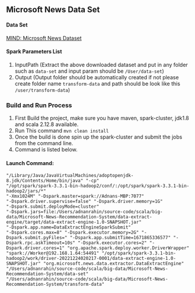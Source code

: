 ## Microsoft News Data Set

#### Data Set
[MIND: Microsoft News Dataset](https://msnews.github.io/#getting-start)

#### Spark Parameters List
1. InputPath (Extract the above downloaded dataset and put in any folder such as `data-set` and input param should be `/User/data-set`)
2. Output (Output folder should be automatically created if not please create folder name `transform-data` and path should be look like this `/user/transform-data`)

### Build and Run Process
1. First Build the project, make sure you have maven, spark-cluster, jdk1.8 and scala 2.12.8 available.
2. Run This command `mvn clean install`
3. Once the build is done spin up the spark-cluster and submit the jobs from the command line.
4. Command is listed below.

#### Launch Command:
```
"/Library/Java/JavaVirtualMachines/adoptopenjdk-8.jdk/Contents/Home/bin/java" "-cp" 
"/opt/spark/spark-3.3.1-bin-hadoop2/conf/:/opt/spark/spark-3.3.1-bin-hadoop2/jars/*" 
"-Xmx1024M" "-Dspark.master=spark://Adnans-MBP:7077" 
"-Dspark.driver.supervise=false" "-Dspark.driver.memory=1G" 
"-Dspark.submit.deployMode=cluster" 
"-Dspark.jars=file:/Users/adnanrahin/source-code/scala/big-data/Microsoft-News-Recommendation-System/data-extract-engine/target/data-extract-engine-1.0-SNAPSHOT.jar" 
"-Dspark.app.name=DataExtractEngineSparkSubmit" 
"-Dspark.cores.max=8" "-Dspark.executor.memory=2G" "-Dspark.submit.pyFiles=" "-Dspark.app.submitTime=1671865336577" "-Dspark.rpc.askTimeout=10s" "-Dspark.executor.cores=2" "-Dspark.driver.cores=1" "org.apache.spark.deploy.worker.DriverWrapper" "spark://Worker@192.168.1.64:54491" "/opt/spark/spark-3.3.1-bin-hadoop2/work/driver-20221224020217-0001/data-extract-engine-1.0-SNAPSHOT.jar" "org.microsoft.news.data.extractor.DataExtractEngine" 
"/Users/adnanrahin/source-code/scala/big-data/Microsoft-News-Recommendation-System/data-set" 
"/Users/adnanrahin/source-code/scala/big-data/Microsoft-News-Recommendation-System/transform-data"
```